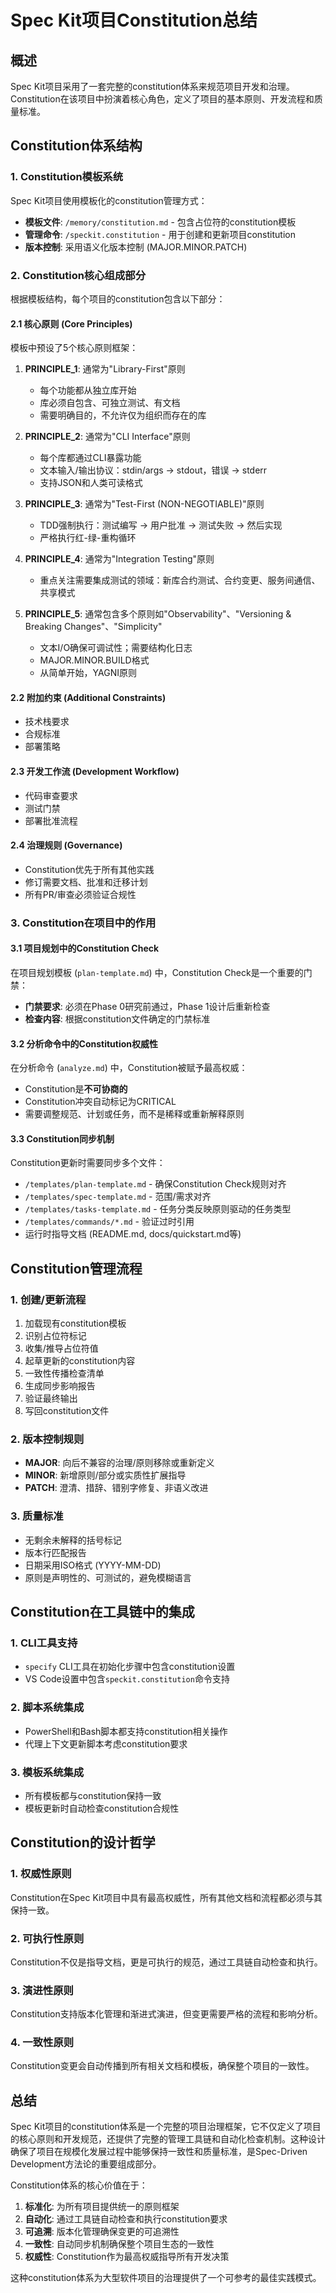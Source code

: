 # Spec Kit项目Constitution总结

## 概述

Spec Kit项目采用了一套完整的constitution体系来规范项目开发和治理。Constitution在该项目中扮演着核心角色，定义了项目的基本原则、开发流程和质量标准。

## Constitution体系结构

### 1. Constitution模板系统

Spec Kit项目使用模板化的constitution管理方式：

- **模板文件**: `/memory/constitution.md` - 包含占位符的constitution模板
- **管理命令**: `/speckit.constitution` - 用于创建和更新项目constitution
- **版本控制**: 采用语义化版本控制 (MAJOR.MINOR.PATCH)

### 2. Constitution核心组成部分

根据模板结构，每个项目的constitution包含以下部分：

#### 2.1 核心原则 (Core Principles)
模板中预设了5个核心原则框架：

1. **PRINCIPLE_1**: 通常为"Library-First"原则
   - 每个功能都从独立库开始
   - 库必须自包含、可独立测试、有文档
   - 需要明确目的，不允许仅为组织而存在的库

2. **PRINCIPLE_2**: 通常为"CLI Interface"原则
   - 每个库都通过CLI暴露功能
   - 文本输入/输出协议：stdin/args → stdout，错误 → stderr
   - 支持JSON和人类可读格式

3. **PRINCIPLE_3**: 通常为"Test-First (NON-NEGOTIABLE)"原则
   - TDD强制执行：测试编写 → 用户批准 → 测试失败 → 然后实现
   - 严格执行红-绿-重构循环

4. **PRINCIPLE_4**: 通常为"Integration Testing"原则
   - 重点关注需要集成测试的领域：新库合约测试、合约变更、服务间通信、共享模式

5. **PRINCIPLE_5**: 通常包含多个原则如"Observability"、"Versioning & Breaking Changes"、"Simplicity"
   - 文本I/O确保可调试性；需要结构化日志
   - MAJOR.MINOR.BUILD格式
   - 从简单开始，YAGNI原则

#### 2.2 附加约束 (Additional Constraints)
- 技术栈要求
- 合规标准
- 部署策略

#### 2.3 开发工作流 (Development Workflow)
- 代码审查要求
- 测试门禁
- 部署批准流程

#### 2.4 治理规则 (Governance)
- Constitution优先于所有其他实践
- 修订需要文档、批准和迁移计划
- 所有PR/审查必须验证合规性

### 3. Constitution在项目中的作用

#### 3.1 项目规划中的Constitution Check
在项目规划模板 (`plan-template.md`) 中，Constitution Check是一个重要的门禁：
- **门禁要求**: 必须在Phase 0研究前通过，Phase 1设计后重新检查
- **检查内容**: 根据constitution文件确定的门禁标准

#### 3.2 分析命令中的Constitution权威性
在分析命令 (`analyze.md`) 中，Constitution被赋予最高权威：
- Constitution是**不可协商的**
- Constitution冲突自动标记为CRITICAL
- 需要调整规范、计划或任务，而不是稀释或重新解释原则

#### 3.3 Constitution同步机制
Constitution更新时需要同步多个文件：
- `/templates/plan-template.md` - 确保Constitution Check规则对齐
- `/templates/spec-template.md` - 范围/需求对齐
- `/templates/tasks-template.md` - 任务分类反映原则驱动的任务类型
- `/templates/commands/*.md` - 验证过时引用
- 运行时指导文档 (README.md, docs/quickstart.md等)

## Constitution管理流程

### 1. 创建/更新流程
1. 加载现有constitution模板
2. 识别占位符标记
3. 收集/推导占位符值
4. 起草更新的constitution内容
5. 一致性传播检查清单
6. 生成同步影响报告
7. 验证最终输出
8. 写回constitution文件

### 2. 版本控制规则
- **MAJOR**: 向后不兼容的治理/原则移除或重新定义
- **MINOR**: 新增原则/部分或实质性扩展指导
- **PATCH**: 澄清、措辞、错别字修复、非语义改进

### 3. 质量标准
- 无剩余未解释的括号标记
- 版本行匹配报告
- 日期采用ISO格式 (YYYY-MM-DD)
- 原则是声明性的、可测试的，避免模糊语言

## Constitution在工具链中的集成

### 1. CLI工具支持
- `specify` CLI工具在初始化步骤中包含constitution设置
- VS Code设置中包含`speckit.constitution`命令支持

### 2. 脚本系统集成
- PowerShell和Bash脚本都支持constitution相关操作
- 代理上下文更新脚本考虑constitution要求

### 3. 模板系统集成
- 所有模板都与constitution保持一致
- 模板更新时自动检查constitution合规性

## Constitution的设计哲学

### 1. 权威性原则
Constitution在Spec Kit项目中具有最高权威性，所有其他文档和流程都必须与其保持一致。

### 2. 可执行性原则
Constitution不仅是指导文档，更是可执行的规范，通过工具链自动检查和执行。

### 3. 演进性原则
Constitution支持版本化管理和渐进式演进，但变更需要严格的流程和影响分析。

### 4. 一致性原则
Constitution变更会自动传播到所有相关文档和模板，确保整个项目的一致性。

## 总结

Spec Kit项目的constitution体系是一个完整的项目治理框架，它不仅定义了项目的核心原则和开发规范，还提供了完整的管理工具链和自动化检查机制。这种设计确保了项目在规模化发展过程中能够保持一致性和质量标准，是Spec-Driven Development方法论的重要组成部分。

Constitution体系的核心价值在于：
1. **标准化**: 为所有项目提供统一的原则框架
2. **自动化**: 通过工具链自动检查和执行constitution要求
3. **可追溯**: 版本化管理确保变更的可追溯性
4. **一致性**: 自动同步机制确保整个项目生态的一致性
5. **权威性**: Constitution作为最高权威指导所有开发决策

这种constitution体系为大型软件项目的治理提供了一个可参考的最佳实践模式。